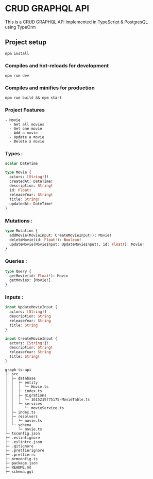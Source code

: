 # CRUD GRAPHQL API

This is a CRUD GRAPHQL API implemented in TypeScript & PostgresQL using TypeOrm

## Project setup

```
npm install
```

### Compiles and hot-reloads for development

```
npm run dev
```

### Compiles and minifies for production

```
npm run build && npm start
```

### Project Features

```
- Movie
  - Get all movies
  - Get one movie
  - Add a movie
  - Update a movie
  - Delete a movie

```

### Types :

```graphql
scalar DateTime

type Movie {
  actors: [String!]!
  createdAt: DateTime!
  description: String!
  id: Float!
  releaseYear: String!
  title: String!
  updatedAt: DateTime!
}
```

### Mutations :

```graphql
type Mutation {
  addMovie(MovieInput: CreateMovieInput!): Movie!
  deleteMovie(id: Float!): Boolean!
  updateMovie(MovieInput: UpdateMovieInput!, id: Float!): Movie!
}
```

### Queries :

```graphql
type Query {
  getMovie(id: Float!): Movie
  getMovies: [Movie!]
}
```

### Inputs :

```graphql
input UpdateMovieInput {
  actors: [String!]
  description: String
  releaseYear: String
  title: String
}
```

```graphql
input CreateMovieInput {
  actors: [String!]!
  description: String!
  releaseYear: String
  title: String!
}
```

```
graph-ts-api
├─ src
│  ├─ database
│  │  ├─ entity
│  │  │  └─ Movie.ts
│  │  ├─ index.ts
│  │  ├─ migrations
│  │  │  └─ 1615219775175-MovieTable.ts
│  │  └─ services
│  │     └─ movieService.ts
│  ├─ index.ts
│  ├─ resolvers
│  │  └─ movie.ts
│  └─ schema
│     └─ movie.ts
└─ tsconfig.json
├─ .eslintignore
├─ .eslintrc.json
├─ .gitignore
├─ .prettierignore
├─ .prettierrc
├─ ormconfig.ts
├─ package.json
├─ README.md
├─ schema.gql
```

